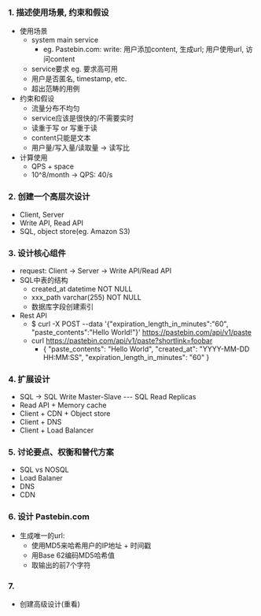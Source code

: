 ### 1. 描述使用场景, 约束和假设
* 使用场景
   * system main service
     * eg. Pastebin.com: write: 用户添加content, 生成url; 用户使用url, 访问content
   * service要求 eg. 要求高可用
   * 用户是否匿名, timestamp, etc.
   * 超出范畴的用例
* 约束和假设
   * 流量分布不均匀
   * service应该是很快的/不需要实时
   * 读重于写 or 写重于读
   * content只能是文本
   * 用户量/写入量/读取量 -> 读写比
* 计算使用
   * QPS + space
   * 10^8/month -> QPS: 40/s
   
### 2. 创建一个高层次设计
* Client, Server
* Write API, Read API
* SQL, object store(eg. Amazon S3)

### 3. 设计核心组件
* request: Client -> Server -> Write API/Read API
* SQL中表的结构
   * created_at datetime NOT NULL
   * xxx_path varchar(255) NOT NULL
   * 数据库字段创建索引
* Rest API
   * $ curl -X POST --data '{"expiration_length_in_minutes":"60", \"paste_contents":"Hello World!"}' https://pastebin.com/api/v1/paste
   * curl https://pastebin.com/api/v1/paste?shortlink=foobar
     * { "paste_contents": "Hello World", "created_at": "YYYY-MM-DD HH:MM:SS", "expiration_length_in_minutes": "60" }

### 4. 扩展设计
* SQL -> SQL Write Master-Slave --- SQL Read Replicas
* Read API + Memory cache
* Client + CDN + Object store
* Client + DNS
* Client + Load Balancer

### 5. 讨论要点、权衡和替代方案
* SQL vs NOSQL
* Load Balaner
* DNS
* CDN

### 6. 设计 Pastebin.com
* 生成唯一的url:
   * 使用MD5来哈希用户的IP地址 + 时间戳
   * 用Base 62编码MD5哈希值
   * 取输出的前7个字符
   
### 7.
* 创建高级设计(重看)
